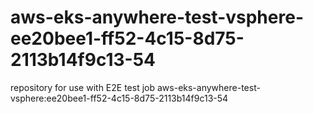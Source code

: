 # aws-eks-anywhere-test-vsphere-ee20bee1-ff52-4c15-8d75-2113b14f9c13-54
repository for use with E2E test job aws-eks-anywhere-test-vsphere:ee20bee1-ff52-4c15-8d75-2113b14f9c13-54
